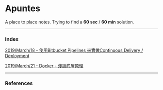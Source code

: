 # Apuntes

A place to place notes.
Trying to find a **60 sec** / **60 min** solution.


---

### Index

[2019/March/18 - 使用Bitbucket Pipelines 來實做Continuous Delivery / Deployment][article#2019-march-18]

[2019/March/21 - Docker - 淺談底層原理][article#2019-march-21]


---

### References

[article#2019-march-18]: /posts/2019-march-18-bitbucket-pipelines-and-continuous-delivery-and-deployment.md

[article#2019-march-21]: /posts/2019-march-21-docker-introduction.md